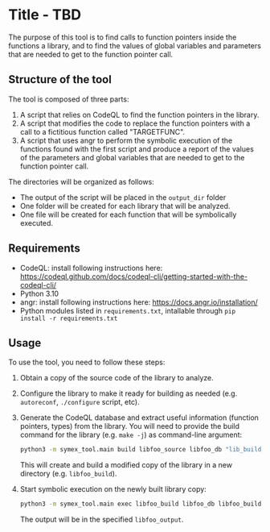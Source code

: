 # Title - TBD

The purpose of this tool is to find calls to function pointers inside the
functions a library, and to find the values of global variables and parameters
that are needed to get to the function pointer call.

## Structure of the tool

The tool is composed of three parts:

1. A script that relies on CodeQL to find the function pointers in the library.
2. A script that modifies the code to replace the function pointers with a call
   to a fictitious function called "TARGETFUNC".
3. A script that uses angr to perform the symbolic execution of the functions
   found with the first script and produce a report of the values of the
   parameters and global variables that are needed to get to the function
   pointer call.

The directories will be organized as follows:

* The output of the script will be placed in the `output_dir` folder
* One folder will be created for each library that will be analyzed.
* One file will be created for each function that will be symbolically executed.

## Requirements

* CodeQL: install following instructions here: https://codeql.github.com/docs/codeql-cli/getting-started-with-the-codeql-cli/
* Python 3.10
* angr: install following instructions here: https://docs.angr.io/installation/
* Python modules listed in `requirements.txt`, intallable through
  `pip install -r requirements.txt`

## Usage

To use the tool, you need to follow these steps:

1. Obtain a copy of the source code of the library to analyze.

2. Configure the library to make it ready for building as needed
   (e.g. `autoreconf`, `./configure` script, etc).

3. Generate the CodeQL database and extract useful information (function
   pointers, types) from the library. You will need to provide the build command
   for the library (e.g. `make -j`) as command-line argument:

    ```bash
    python3 -m symex_tool.main build libfoo_source libfoo_db "lib_build_command"
    ```

    This will create and build a modified copy of the library in a new directory
    (e.g. `libfoo_build`).

4. Start symbolic execution on the newly built library copy:

    ```bash
    python3 -m symex_tool.main exec libfoo_build libfoo_db libfoo_build/path/to/libname.so libfoo_output
    ```

    The output will be in the specified `libfoo_output`.
